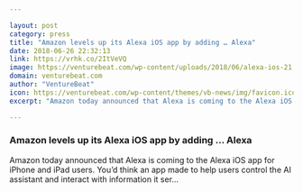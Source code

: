 ```yaml
---

layout: post
category: press
title: "Amazon levels up its Alexa iOS app by adding … Alexa"
date: 2018-06-26 22:32:13
link: https://vrhk.co/2ItVeVQ
image: https://venturebeat.com/wp-content/uploads/2018/06/alexa-ios-21.png?fit=1200%2C835&strip=all
domain: venturebeat.com
author: "VentureBeat"
icon: https://venturebeat.com/wp-content/themes/vb-news/img/favicon.ico
excerpt: "Amazon today announced that Alexa is coming to the Alexa iOS app for iPhone and iPad users. You’d think an app made to help users control the AI assistant and interact with information it ser…"

---
```


### Amazon levels up its Alexa iOS app by adding … Alexa

Amazon today announced that Alexa is coming to the Alexa iOS app for iPhone and iPad users. You’d think an app made to help users control the AI assistant and interact with information it ser…
